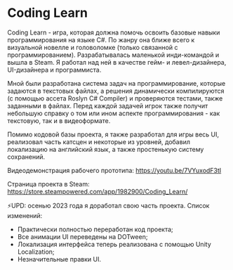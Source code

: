 # Coding Learn
  Coding Learn - игра, которая должна помочь освоить базовые навыки программирования на языке C#. По жанру она ближе всего к визуальной новелле и головоломке (только связанной с программированием). Разрабатывалась маленькой инди-командой и вышла в Steam. Я работал над ней в качестве гейм- и левел-дизайнера, UI-дизайнера и программиста.
  
  Мной были разработана система задач на программирование, которые задаются в текстовых файлах, а решения динамически компилируются (с помощью ассета Roslyn C# Compiler) и проверяются тестами, также заданными в файлах. Перед каждой задачей игрок также получит небольшую справку о том или ином аспекте программирования - как текстовую, так и в видеоформате.
  
  Помимо кодовой базы проекта, я также разработал для игры весь UI, реализовал часть катсцен и некоторые из уровней, добавил локализацию на английский язык, а также простенькую систему сохранений.
  
  Видеодемонстрация рабочего прототипа: https://youtu.be/7VYuxodF3tI
  
  Страница проекта в Steam: https://store.steampowered.com/app/1982900/Coding_Learn/

  ⚡UPD: осенью 2023 года я доработал свою часть проекта. Список изменений:
  - Практически полностью переработан код проекта;
  - Все анимации UI переведены на DOTween;
  - Локализация интерфейса теперь реализована с помощью Unity Localization;
  - Незначительные правки UI.

